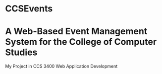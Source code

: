 # CCSEvents
# A Web-Based Event Management System for the College of Computer Studies <br>
My Project in CCS 3400 Web Application Development
